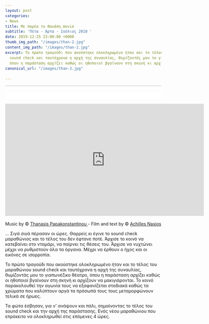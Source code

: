 ```yaml
---
layout: post
categories:
- News
title: Με παρέα το Θανάση.movie
subtitle: 'Πέτα - Άρτα - Ιούλιος 2010 '
date: 2019-12-25 23:00:00 +0000
thumb_img_path: "/images/than-2.jpg"
content_img_path: "/images/than-2.jpg"
excerpt: Το πρώτο τραγούδι που ακούστηκε ολοκληρωμένο ήταν και το τέλος του μαραθώνιου
  sound check και ταυτόχρονα η αρχή της συναυλίας, θυμίζοντάς μου το γιαπωνέζικο θέατρο,
  όπου η παράσταση αρχίζει καθώς οι ηθοποιοί βγαίνουν στη σκηνή κι αρχίζουν να μακιγιάρονται.
canonical_url: "/images/than-2.jpg"

---
```

![](/images/bwok-2.jpg)

<iframe src="https://player.vimeo.com/video/14932879" width="640" height="360" frameborder="0" allow="autoplay; fullscreen" allowfullscreen></iframe>

Music by © <a href="https://www.facebook.com/ThanasisPapakonstantinou/ " target="blank">Thanasis Papakonstantinou </a> - Film and text by © <a href="https://www.facebook.com/achilles.nasios" target="blank">Achilles Nasios</a>

... Σιγά σιγά πέρασαν οι ώρες. Θαρρείς κι έγινε το sound check μαραθώνιος και το τέλος του δεν έφτανε ποτέ. Άρχισε το κοινό να κατεβαίνει στο νταμάρι, να παίρνει τις θέσεις του. Άρχισε να νυχτώνει μέχρι να ρυθμιστούν όλα τα όργανα. Μέχρι να έρθουν ο ήχος και οι εικόνες σε ισορροπία.

Το πρώτο τραγούδι που ακούστηκε ολοκληρωμένο ήταν και το τέλος του μαραθώνιου sound check και ταυτόχρονα η αρχή της συναυλίας, θυμίζοντάς μου το γιαπωνέζικο θέατρο, όπου η παράσταση αρχίζει καθώς οι ηθοποιοί βγαίνουν στη σκηνή κι αρχίζουν να μακιγιάρονται. Το κοινό παρακολουθεί την αγωνία τους να εξαφανίζεται σταδιακά καθώς τα χρώματα που καλύπτουν αργά τα πρόσωπά τους τους μεταμορφώνουν τελικά σε ήρωες.

Τα φώτα έσβησαν, για ν' ανάψουν και πάλι, σημαίνοντας το τέλος του sound check και την αρχή της παράστασης. Ενός νέου μαραθώνιου που επρόκειτο να ολοκληρωθεί στις επόμενες 4 ώρες.
